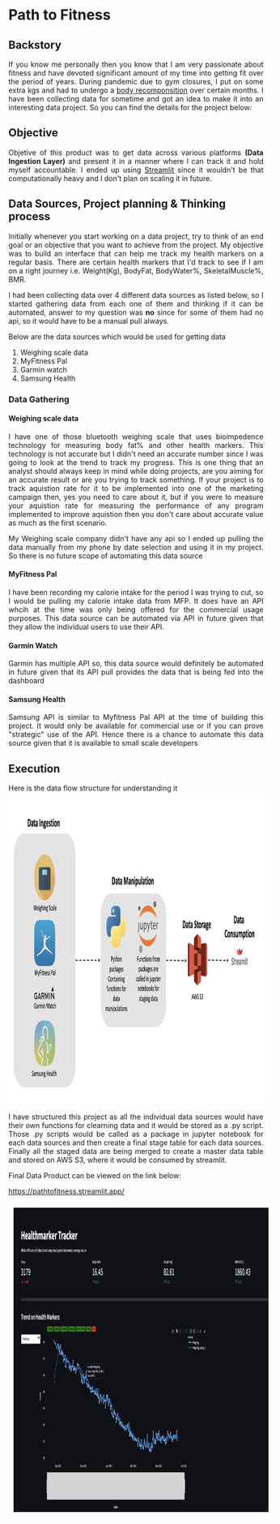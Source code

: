 # Path to Fitness

<h2>Backstory</h2>
<p align="justify"> If you know me personally then you know that I am very passionate about fitness and have devoted significant amount of my time into getting fit over the period of years. During pandemic due to gym closures, I put on some extra kgs and had to undergo a <a href="https://www.healthline.com/nutrition/body-recomposition">body recomponsition</a> over certain months. I have been collecting data for sometime and got an idea to make it into an interesting data project. So you can find the details for the project below:</p>


<h2>Objective</h2>
<p align="justify">Objetive of this product was to get data across various platforms <b>(Data Ingestion Layer)</b> and present it in a manner where I can track it and hold myself accountable. I ended up using <a href="https://https://streamlit.io">Streamlit</a> since it wouldn't be that computationally heavy and I don't plan on scaling it in future.</p> 

<h2>Data Sources, Project planning & Thinking process</h2>

<p align="justify">Initially whenever you start working on a data project, try to think of an end goal or an objective that you want to achieve from the project. My objective was to build an interface that can help me track my health markers on a regular basis. There are certain health markers that I'd track to see if I am on a right journey i.e. Weight(Kg), BodyFat, BodyWater%, SkeletalMuscle%, BMR.</p>

<p align="justify">I had been collecting data over 4 different data sources as listed below, so I started gathering data from each one of them and thinking if it can be automated, answer to my question was <b>no</b> since for some of them had no api, so it would have to be a manual pull always.</p>

Below are the data sources which would be used for getting data

1. Weighing scale data
2. MyFitness Pal
3. Garmin watch
4. Samsung Health 

 <h3>Data Gathering</h3>
  
 <h4>Weighing scale data</h4>
  
<p align="justify">I have one of those bluetooth weighing scale that uses bioimpedence technology for measuring body fat% and other health markers. This technology is not accurate but I didn't need an accurate number since I was going to look at the trend to track my progress. This is one thing that an analyst should always keep in mind while doing projects, are you aiming for an accurate result or are you trying to track something. If your project is to track aquistion rate for it to be implemented into one of the marketing campaign then, yes you need to care about it, but if you were to measure your aquistion rate for measuring the performance of any program implemented to improve aquistion then you don't care about accurate value as much as the first scenario.</p>
  
<p align="justify">My Weighing scale company didn't have any api so I ended up pulling the data manually from my phone by date selection and using it in my project. So there is no future scope of automating this data source</p>
  

<h4>MyFitness Pal</h4>
<p align="justify">I have been recording my calorie intake for the period I was trying to cut, so I would be pulling my calorie intake data from MFP. It does have an API whcih at the time was only being offered for the commercial usage purposes. This data source can be automated via API in future given that they allow the individual users to use their API.</p>
 
<h4>Garmin Watch</h4>
<p align="justify">Garmin has multiple API so, this data source would definitely be automated in future given that its API pull provides the data that is being fed into the dashboard</p>
  
  
<h4>Samsung Health</h4>
<p align="justify">Samsung API is similar to Myfitness Pal API at the time of building this project. It would only be available for commercial use or if you can prove "strategic" use of the API. Hence there is a chance to automate this data source given that it is available to small scale developers</p>
  

<h2>Execution</h2>
<p align="justify"> Here is the data flow structure for understanding it </p>

<kbd>
<p align="center">
  <img src=https://github.com/jayrajparmar009/path_to_fitness/blob/main/Logos/flow_pic.png width="1200" height="600" alt="accessibility text">
</p></kbd>
 
<p align="justify">I have structured this project as all the individual data sources would have their own functions for clearning data and it would be stored as a .py script. Those .py scripts would be called as a package in jupyter notebook for each data sources and then create a final stage table for each data sources. Finally all the staged data are being merged to create a master data table and stored on AWS S3, where it would be consumed by streamlit.</p>

 

Final Data Product can be viewed on the link below:

<src>https://pathtofitness.streamlit.app/</src>

<kbd>
<p align="center">
  <img style="border: 10px solid white;" src=https://github.com/jayrajparmar009/path_to_fitness/blob/main/Logos/dashboard_pic.png width="1200" height="600">
</p>
</kbd>





